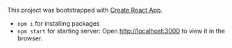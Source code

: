 This project was bootstrapped with [Create React App](https://github.com/facebook/create-react-app).

- `npm i` for installing packages
- `npm start` for starting server: Open [http://localhost:3000](http://localhost:3000) to view it in the browser.
